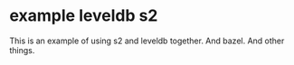 # example leveldb s2

This is an example of using s2 and leveldb together.
And bazel.
And other things.

